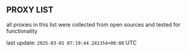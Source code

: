 ## PROXY LIST

all proxies in this list were collected from open sources and tested for functionality

last update: `2025-03-01 07:19:44.241354+00:00` UTC